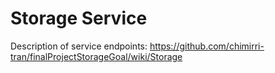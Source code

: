 # Storage Service

Description of service endpoints: https://github.com/chimirri-tran/finalProjectStorageGoal/wiki/Storage
